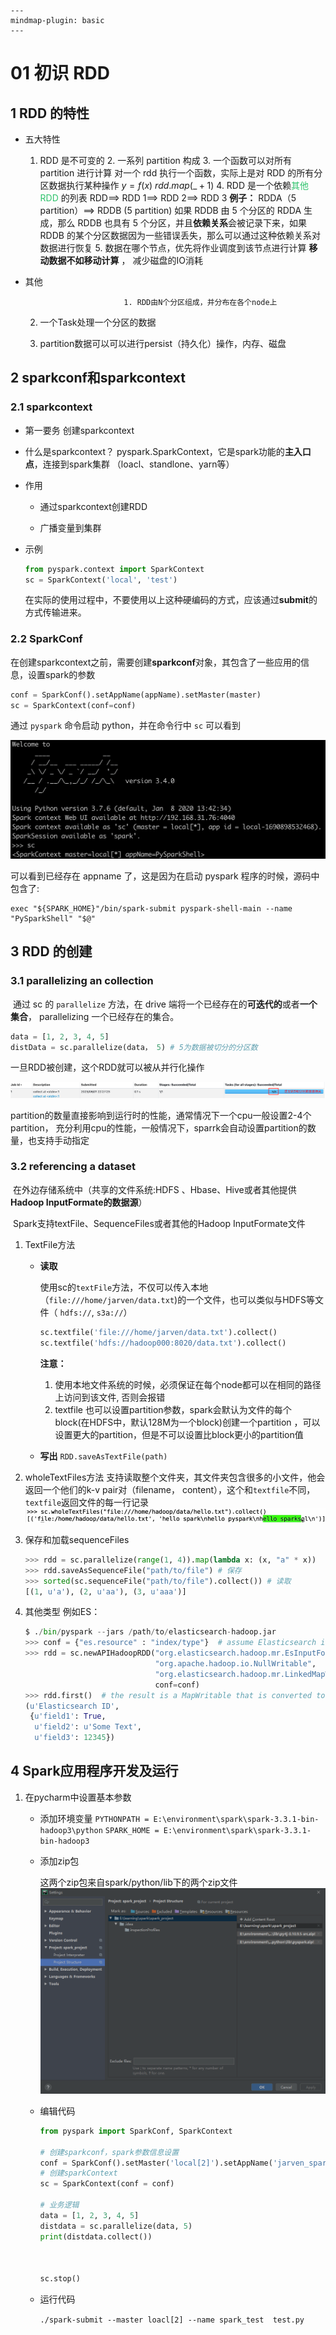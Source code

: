 ```text
---
mindmap-plugin: basic
---
```
# 01    初识 RDD

## 1	RDD 的特性

- 五大特性
    1. RDD 是不可变的
      2. 一系列 partition 构成
      3. 一个函数可以对所有 partition 进行计算
         对一个 rdd 执行一个函数，实际上是对 RDD 的所有分区数据执行某种操作
         $y=f(x)$ 
         $rdd.map(\_+1)$
      4. RDD 是一个依赖<font color="#2DC26B">其他 RDD </font>的列表
         RDD\==> RDD 1\==> RDD 2\==> RDD 3 
         **例子：**
               RDDA（5 partition）\==> RDDB (5 partition)
               如果 RDDB 由 5 个分区的 RDDA 生成，那么 RDDB 也具有 5 个分区，并且**依赖关系**会被记录下来，如果 RDDB 的某个分区数据因为一些错误丢失，那么可以通过这种依赖关系对数据进行恢复
      5. 数据在哪个节点，优先将作业调度到该节点进行计算
         **移动数据不如移动计算** ， 减少磁盘的IO消耗

- 其他

     						1. RDD由N个分区组成，并分布在各个node上

     2. 一个Task处理一个分区的数据

     2. partition数据可以可以进行persist（持久化）操作，内存、磁盘

## 2	sparkconf和sparkcontext

### 2.1	sparkcontext

- 第一要务
  创建sparkcontext

- 什么是sparkcontext？
  pyspark.SparkContext，它是spark功能的**主入口点**，连接到spark集群 （loacl、standlone、yarn等）

- 作用
  - 通过sparkcontext创建RDD

  - 广播变量到集群

- 示例
  ```python
  from pyspark.context import SparkContext
  sc = SparkContext('local', 'test')
  ```

  在实际的使用过程中，不要使用以上这种硬编码的方式，应该通过**submit**的方式传输进来。

### 2.2	SparkConf

 在创建sparkcontext之前，需要创建**sparkconf**对象，其包含了一些应用的信息，设置spark的参数  

```python
conf = SparkConf().setAppName(appName).setMaster(master)
sc = SparkContext(conf=conf)
```

通过 `pyspark` 命令启动 python，并在命令行中 `sc` 可以看到

![image-20230801221025732](image/image-20230801221025732.png)

可以看到已经存在 appname 了，这是因为在启动 pyspark 程序的时候，源码中包含了:

```shell
exec "${SPARK_HOME}"/bin/spark-submit pyspark-shell-main --name "PySparkShell" "$@"
```



## 3	RDD 的创建

### 3.1	parallelizing an collection

​	通过 sc 的 `parallelize` 方法，在 drive 端将一个已经存在的**可迭代的**或者**一个集合**， parallelizing 一个已经存在的集合。

```python
data = [1, 2, 3, 4, 5]
distData = sc.parallelize(data， 5) # 5为数据被切分的分区数
```

一旦RDD被创建，这个RDD就可以被从并行化操作

![image-20230801222903614](image/image-20230801222903614.png)

partition的数量直接影响到运行时的性能，通常情况下一个cpu一般设置2-4个partition， 充分利用cpu的性能，一般情况下，sparrk会自动设置partition的数量，也支持手动指定

### 3.2	referencing a dataset 

​	在外边存储系统中（共享的文件系统:HDFS 、Hbase、Hive或者其他提供**Hadoop InputFormate的数据源**）

​	Spark支持textFile、SequenceFiles或者其他的Hadoop InputFormate文件

1. TextFile方法

   - **读取**

     使用sc的`textFile`方法，不仅可以传入本地（`file:///home/jarven/data.txt`)的一个文件，也可以类似与HDFS等文件（ `hdfs://`, `s3a://`）

     ```python
     sc.textfile('file:///home/jarven/data.txt').collect()
     sc.textfile('hdfs://hadoop000:8020/data.txt').collect()
     ```

     **注意：**

     1. 使用本地文件系统的时候，必须保证在每个node都可以在相同的路径上访问到该文件, 否则会报错
     2. textfile 也可以设置partition参数，spark会默认为文件的每个block(在HDFS中，默认128M为一个block)创建一个partition ，可以设置更大的partition，但是不可以设置比block更小的partition值

   - **写出**
     `RDD.saveAsTextFile(path)`

   

2. wholeTextFiles方法
   支持读取整个文件夹，其文件夹包含很多的小文件，他会返回一个他们的k-v pair对（filename， content），这个和`textfile`不同，`textfile`返回文件的每一行记录
   ![image-20230801231206499](image/image-20230801231206499.png)



3. 保存和加载sequenceFiles
   ```python
   >>> rdd = sc.parallelize(range(1, 4)).map(lambda x: (x, "a" * x))
   >>> rdd.saveAsSequenceFile("path/to/file") # 保存
   >>> sorted(sc.sequenceFile("path/to/file").collect()) # 读取
   [(1, u'a'), (2, u'aa'), (3, u'aaa')]
   ```

    

4. 其他类型
   例如ES：

   ```python
   $ ./bin/pyspark --jars /path/to/elasticsearch-hadoop.jar
   >>> conf = {"es.resource" : "index/type"}  # assume Elasticsearch is running on localhost defaults
   >>> rdd = sc.newAPIHadoopRDD("org.elasticsearch.hadoop.mr.EsInputFormat",
                                "org.apache.hadoop.io.NullWritable",
                                "org.elasticsearch.hadoop.mr.LinkedMapWritable",
                                conf=conf)
   >>> rdd.first()  # the result is a MapWritable that is converted to a Python dict
   (u'Elasticsearch ID',
    {u'field1': True,
     u'field2': u'Some Text',
     u'field3': 12345})
   ```

   

   

## 4	Spark应用程序开发及运行

1. 在pycharm中设置基本参数

   - 添加环境变量
     `PYTHONPATH = E:\environment\spark\spark-3.3.1-bin-hadoop3\python`
     `SPARK_HOME = E:\environment\spark\spark-3.3.1-bin-hadoop3`

   - 添加zip包

     这两个zip包来自spark/python/lib下的两个zip文件
     ![image-20230801234511822](image/image-20230801234511822.png)

   - 编辑代码
     ```python
     from pyspark import SparkConf, SparkContext
     
     # 创建sparkconf，spark参数信息设置
     conf = SparkConf().setMaster('local[2]').setAppName('jarven_spark')
     # 创建sparkContext
     sc = SparkContext(conf = conf)
     
     # 业务逻辑
     data = [1, 2, 3, 4, 5]
     distdata = sc.parallelize(data, 5)
     print(distdata.collect())
     
     
     
     sc.stop()
     ```

   - 运行代码

     `./spark-submit --master loacl[2] --name spark_test  test.py`
